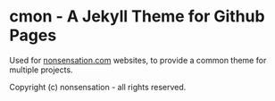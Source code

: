 
# cmon - A Jekyll Theme for Github Pages

Used for [nonsensation.com](nonsensation.com) websites, to provide a common theme for multiple projects.

Copyright (c) nonsensation - all rights reserved.
